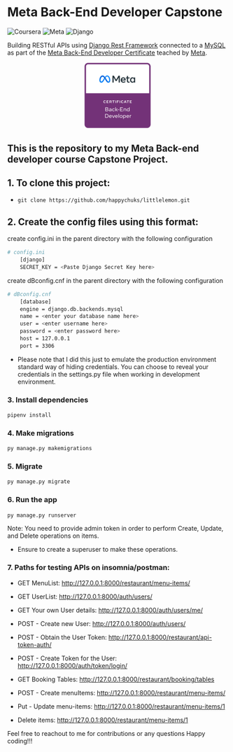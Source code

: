 # Meta Back-End Developer Capstone

![Coursera](https://img.shields.io/badge/Coursera-0747a6?style=flat&logo=coursera&logoColor=white)
![Meta](https://img.shields.io/badge/Meta-0668E1?style=flat&logo=meta&logoColor=white)
![Django](https://img.shields.io/badge/Django-092e20?style=flat&logo=django&logoColor=white)

Building RESTful APIs using [Django Rest Framework](https://www.django-rest-framework.org/) connected to a [MySQL](https://dev.mysql.com/downloads/) as part of the [Meta Back-End Developer Certificate](https://www.coursera.org/professional-certificates/meta-back-end-developer) teached by [Meta](https://www.facebook.com/business/learn/back-end-back-end-developer-certificate-coursera).

<p align="center">
    <a href="https://www.credly.com/org/facebook-blueprint/badge/meta-back-end-developer-certificate">
        <img src="./meta-backend-cert.png" width="30%" height="30%" />
    </a>
</p>

## This is the repository to my Meta Back-end developer course Capstone Project.

## 1. To clone this project:

- ```git clone https://github.com/happychuks/littlelemon.git```

## 2. Create the config files using this format:
create config.ini in the parent directory with the following configuration
```bash
# config.ini
    [django]
    SECRET_KEY = <Paste Django Secret Key here>
```

create dBconfig.cnf in the parent directory with the following configuration
```bash
# dBconfig.cnf
    [database]
    engine = django.db.backends.mysql
    name = <enter your database name here>
    user = <enter username here>
    password = <enter password here>
    host = 127.0.0.1
    port = 3306
```
- Please note that I did this just to emulate the production environment standard way of hiding credentials. You can choose to reveal your credentials in the settings.py file when working in development environment.

### 3. Install dependencies

```bash
pipenv install
```

### 4. Make migrations

```bash
py manage.py makemigrations
```

### 5. Migrate

```bash
py manage.py migrate
```

### 6. Run the app

```bash
py manage.py runserver
```

Note: You need to provide admin token in order to perform Create, Update, and Delete operations on items.

- Ensure to create a superuser to make these operations.

### 7. Paths for testing APIs on insomnia/postman:

- GET MenuList: http://127.0.0.1:8000/restaurant/menu-items/

- GET UserList: http://127.0.0.1:8000/auth/users/

- GET Your own User details: http://127.0.0.1:8000/auth/users/me/

- POST - Create new User: http://127.0.0.1:8000/auth/users/

- POST - Obtain the User Token: http://127.0.0.1:8000/restaurant/api-token-auth/

- POST - Create Token for the User: http://127.0.0.1:8000/auth/token/login/

- GET Booking Tables: http://127.0.0.1:8000/restaurant/booking/tables

- POST - Create menuItems: http://127.0.0.1:8000/restaurant/menu-items/

- Put - Update menu-items: http://127.0.0.1:8000/restaurant/menu-items/1

- Delete items: http://127.0.0.1:8000/restaurant/menu-items/1

Feel free to reachout to me for contributions or any questions
Happy coding!!!